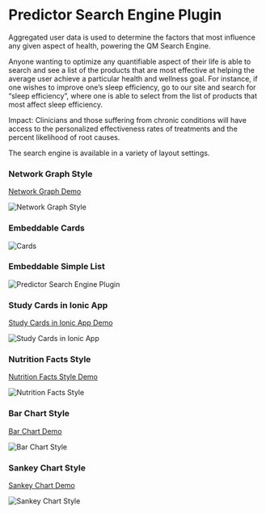 # Predictor Search Engine Plugin

Aggregated user data is used to determine the factors that most influence any given aspect of health, powering the QM Search Engine.

Anyone wanting to optimize any quantifiable aspect of their life is able to search and see a list of the products that are most effective at helping the average user achieve a particular health and wellness goal. For instance, if one wishes to improve one’s sleep efficiency, go to our site and search for “sleep efficiency”, where one is able to select from the list of products that most affect sleep efficiency.

Impact: Clinicians and those suffering from chronic conditions will have access to the personalized effectiveness rates of treatments and the percent likelihood of root causes.

The search engine is available in a variety of layout settings.

### Network Graph Style

[Network Graph Demo](https://app.quantimo.do/variables/Overall%20Mood)

![Network Graph Style](overall-mood-predictors-network-graph.png)

### Embeddable Cards

![Cards](predictor-search-cards.png)

### Embeddable Simple List

![Predictor Search Engine Plugin](predictor-search-no-background.png)

### Study Cards in Ionic App

[Study Cards in Ionic App Demo](https://web.quantimo.do/dev/src/ionic/src/index.html#/app/predictors/Overall%20Mood)

![Study Cards in Ionic App](overall-mood-predictors.png)

### Nutrition Facts Style

[Nutrition Facts Style Demo](https://app.quantimo.do/variables/Overall%20Mood)

![Nutrition Facts Style](mood-predictors-nutrition-facts-style.png)

### Bar Chart Style

[Bar Chart Demo](https://app.quantimo.do/variables/Overall%20Mood)

![Bar Chart Style](mood-predictors-bar-chart.png)

### Sankey Chart Style

[Sankey Chart Demo](https://app.quantimo.do/variables/Overall%20Mood)

![Sankey Chart Style](overall-mood-predictors-flow-sankey-chart.png)
